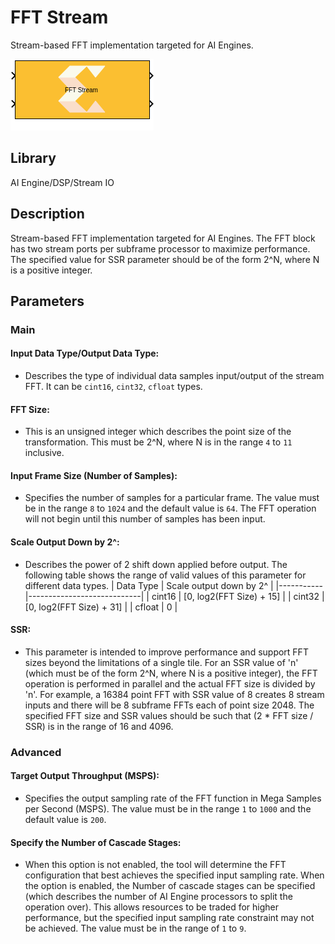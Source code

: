 # FFT Stream
Stream-based FFT implementation targeted for AI Engines.
  
![](./Images/block.png)  

## Library

AI Engine/DSP/Stream IO

## Description

Stream-based FFT implementation targeted for AI Engines. The FFT block
has two stream ports per subframe processor to maximize performance. The
specified value for SSR parameter should be of the form 2^N, where N is
a positive integer.

## Parameters

### Main  
#### Input Data Type/Output Data Type:

- Describes the type of individual data samples input/output of the
  stream FFT. It can be `cint16`, `cint32`, `cfloat` types.

#### FFT Size:

- This is an unsigned integer which describes the point size of the
  transformation. This must be 2^N, where N is in the range `4` to `11`
  inclusive.

#### Input Frame Size (Number of Samples):

- Specifies the number of samples for a particular frame. The value must
  be in the range `8` to `1024` and the default value is `64`. The FFT
  operation will not begin until this number of samples has been input.

#### Scale Output Down by 2^:

- Describes the power of 2 shift down applied before output. The
  following table shows the range of valid values of this parameter for
  different data types.
  | Data Type | Scale output down by 2^    |
  |-----------|----------------------------|
  | cint16    | \[0, log2(FFT Size) + 15\] |
  | cint32    | \[0, log2(FFT Size) + 31\] |
  | cfloat    | 0                          |


#### SSR:

- This parameter is intended to improve performance and support FFT
  sizes beyond the limitations of a single tile. For an SSR value of 'n'
  (which must be of the form 2^N, where N is a positive integer), the
  FFT operation is performed in parallel and the actual FFT size is
  divided by 'n'. For example, a 16384 point FFT with SSR value of 8
  creates 8 stream inputs and there will be 8 subframe FFTs each of
  point size 2048. The specified FFT size and SSR values should be such
  that (2 \* FFT size / SSR) is in the range of 16 and 4096.

### Advanced  
#### Target Output Throughput (MSPS):

- Specifies the output sampling rate of the FFT function in Mega Samples
  per Second (MSPS). The value must be in the range `1` to `1000` and
  the default value is `200`.

#### Specify the Number of Cascade Stages:

- When this option is not enabled, the tool will determine the FFT
  configuration that best achieves the specified input sampling rate.
  When the option is enabled, the Number of cascade stages can be
  specified (which describes the number of AI Engine processors to split
  the operation over). This allows resources to be traded for higher
  performance, but the specified input sampling rate constraint may not
  be achieved. The value must be in the range of `1` to `9`.
